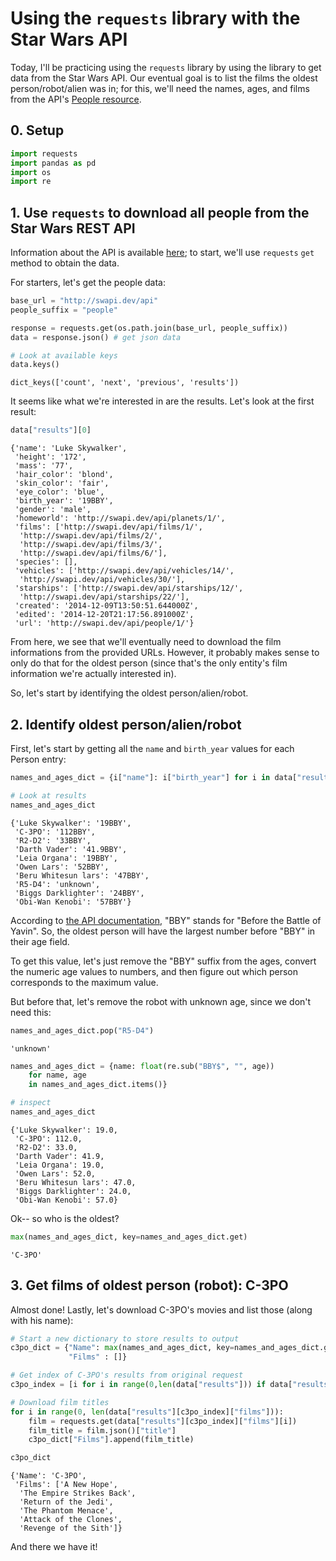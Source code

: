 # Using the `requests` library with the Star Wars API 

Today, I'll be practicing using the `requests` library by using the library to get data from the Star Wars API. Our eventual goal is to list the films the oldest person/robot/alien was in; for this, we'll need the names, ages, and films from the API's [People resource](https://swapi.dev/documentation#people). 

## 0. Setup


```python
import requests
import pandas as pd
import os 
import re
```

## 1. Use `requests` to download all people from the Star Wars REST API 

Information about the API is available [here](https://swapi.dev/documentation); to start, we'll use `requests` `get` method to obtain the data. 

For starters, let's get the people data: 


```python
base_url = "http://swapi.dev/api"
people_suffix = "people"
```


```python
response = requests.get(os.path.join(base_url, people_suffix))
data = response.json() # get json data 
```


```python
# Look at available keys
data.keys()
```




    dict_keys(['count', 'next', 'previous', 'results'])



It seems like what we're interested in are the results. Let's look at the first result:


```python
data["results"][0]
```




    {'name': 'Luke Skywalker',
     'height': '172',
     'mass': '77',
     'hair_color': 'blond',
     'skin_color': 'fair',
     'eye_color': 'blue',
     'birth_year': '19BBY',
     'gender': 'male',
     'homeworld': 'http://swapi.dev/api/planets/1/',
     'films': ['http://swapi.dev/api/films/1/',
      'http://swapi.dev/api/films/2/',
      'http://swapi.dev/api/films/3/',
      'http://swapi.dev/api/films/6/'],
     'species': [],
     'vehicles': ['http://swapi.dev/api/vehicles/14/',
      'http://swapi.dev/api/vehicles/30/'],
     'starships': ['http://swapi.dev/api/starships/12/',
      'http://swapi.dev/api/starships/22/'],
     'created': '2014-12-09T13:50:51.644000Z',
     'edited': '2014-12-20T21:17:56.891000Z',
     'url': 'http://swapi.dev/api/people/1/'}



From here, we see that we'll eventually need to download the film informations from the provided URLs. However, it probably makes sense to only do that for the oldest person (since that's the only entity's film information we're actually interested in). 

So, let's start by identifying the oldest person/alien/robot. 

## 2. Identify oldest person/alien/robot

First, let's start by getting all the `name` and `birth_year` values for each Person entry: 


```python
names_and_ages_dict = {i["name"]: i["birth_year"] for i in data["results"]}
```


```python
# Look at results
names_and_ages_dict
```




    {'Luke Skywalker': '19BBY',
     'C-3PO': '112BBY',
     'R2-D2': '33BBY',
     'Darth Vader': '41.9BBY',
     'Leia Organa': '19BBY',
     'Owen Lars': '52BBY',
     'Beru Whitesun lars': '47BBY',
     'R5-D4': 'unknown',
     'Biggs Darklighter': '24BBY',
     'Obi-Wan Kenobi': '57BBY'}



According to [the API documentation](https://swapi.dev/documentation#people), "BBY" stands for "Before the Battle of Yavin". So, the oldest person will have the largest number before "BBY" in their age field. 

To get this value, let's just remove the "BBY" suffix from the ages, convert the numeric age values to numbers, and then figure out which person corresponds to the maximum value. 

But before that, let's remove the robot with unknown age, since we don't need this: 


```python
names_and_ages_dict.pop("R5-D4")
```




    'unknown'




```python
names_and_ages_dict = {name: float(re.sub("BBY$", "", age)) 
    for name, age 
    in names_and_ages_dict.items()}

# inspect
names_and_ages_dict
```




    {'Luke Skywalker': 19.0,
     'C-3PO': 112.0,
     'R2-D2': 33.0,
     'Darth Vader': 41.9,
     'Leia Organa': 19.0,
     'Owen Lars': 52.0,
     'Beru Whitesun lars': 47.0,
     'Biggs Darklighter': 24.0,
     'Obi-Wan Kenobi': 57.0}



Ok-- so who is the oldest? 


```python
max(names_and_ages_dict, key=names_and_ages_dict.get)
```




    'C-3PO'



## 3. Get films of oldest person (robot): C-3PO

Almost done! Lastly, let's download C-3PO's movies and list those (along with his name): 


```python
# Start a new dictionary to store results to output
c3po_dict = {"Name": max(names_and_ages_dict, key=names_and_ages_dict.get),
             "Films" : []}
```


```python
# Get index of C-3PO's results from original request 
c3po_index = [i for i in range(0,len(data["results"])) if data["results"][i]["name"] == "C-3PO"][0]

# Download film titles
for i in range(0, len(data["results"][c3po_index]["films"])):
    film = requests.get(data["results"][c3po_index]["films"][i])
    film_title = film.json()["title"]
    c3po_dict["Films"].append(film_title)
```


```python
c3po_dict
```




    {'Name': 'C-3PO',
     'Films': ['A New Hope',
      'The Empire Strikes Back',
      'Return of the Jedi',
      'The Phantom Menace',
      'Attack of the Clones',
      'Revenge of the Sith']}



And there we have it! 
